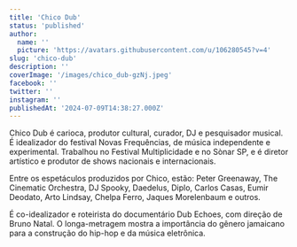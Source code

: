 ```yaml
---
title: 'Chico Dub'
status: 'published'
author:
  name: ''
  picture: 'https://avatars.githubusercontent.com/u/106280545?v=4'
slug: 'chico-dub'
description: ''
coverImage: '/images/chico_dub-gzNj.jpeg'
facebook: ''
twitter: ''
instagram: ''
publishedAt: '2024-07-09T14:38:27.000Z'
---
```


Chico Dub é carioca, produtor cultural, curador, DJ e pesquisador musical. É idealizador do festival Novas Frequências, de música independente e experimental. Trabalhou no Festival Multiplicidade e no Sònar SP, e é diretor artístico e produtor de shows nacionais e internacionais.

Entre os espetáculos produzidos por Chico, estão: Peter Greenaway, The Cinematic Orchestra, DJ Spooky, Daedelus, Diplo, Carlos Casas, Eumir Deodato, Arto Lindsay, Chelpa Ferro, Jaques Morelenbaum e outros.

É co-idealizador e roteirista do documentário Dub Echoes, com direção de Bruno Natal. O longa-metragem mostra a importância do gênero jamaicano para a construção do hip-hop e da música eletrônica.